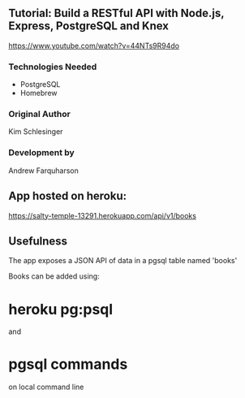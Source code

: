 ## Tutorial: Build a RESTful API with Node.js, Express, PostgreSQL and Knex

https://www.youtube.com/watch?v=44NTs9R94do

### Technologies Needed

* PostgreSQL
* Homebrew

### Original Author

Kim Schlesinger

### Development by

Andrew Farquharson

## App hosted on heroku:

https://salty-temple-13291.herokuapp.com/api/v1/books

## Usefulness

The app exposes a JSON API of data in a pgsql table named 'books'

Books can be added using:

# heroku pg:psql

and 

# pgsql commands

on local command line

